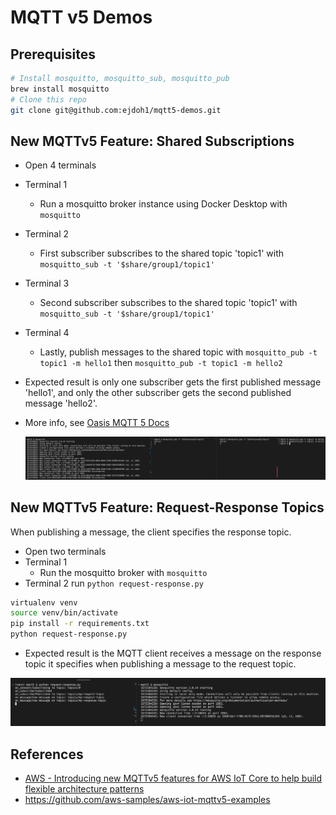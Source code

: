 # MQTT v5 Demos

## Prerequisites

```sh
# Install mosquitto, mosquitto_sub, mosquitto_pub
brew install mosquitto
# Clone this repo
git clone git@github.com:ejdoh1/mqtt5-demos.git
```

## New MQTTv5 Feature: Shared Subscriptions

- Open 4 terminals
- Terminal 1
  - Run a mosquitto broker instance using Docker Desktop with `mosquitto`
- Terminal 2
  - First subscriber subscribes to the shared topic 'topic1' with `mosquitto_sub -t '$share/group1/topic1'`
- Terminal 3
  - Second subscriber subscribes to the shared topic 'topic1' with `mosquitto_sub -t '$share/group1/topic1'`
- Terminal 4
  - Lastly, publish messages to the shared topic with `mosquitto_pub -t topic1 -m hello1` then `mosquitto_pub -t topic1 -m hello2`
- Expected result is only one subscriber gets the first published message 'hello1', and only the other subscriber gets the second published message 'hello2'.
- More info, see [Oasis MQTT 5 Docs](https://docs.oasis-open.org/mqtt/mqtt/v5.0/os/mqtt-v5.0-os.html#_Toc3901250)

  ![MQTT5 Shared Subscription](./media/shared-subscription.png)

## New MQTTv5 Feature: Request-Response Topics

When publishing a message, the client specifies the response topic.

- Open two terminals
- Terminal 1
  - Run the mosquitto broker with `mosquitto`
- Terminal 2 run `python request-response.py`

```sh
virtualenv venv
source venv/bin/activate
pip install -r requirements.txt
python request-response.py
```

- Expected result is the MQTT client receives a message on the response topic it specifies when publishing a message to the request topic.

![Request-Response](./media/request-response.png)

## References

- [AWS - Introducing new MQTTv5 features for AWS IoT Core to help build flexible architecture patterns](https://aws.amazon.com/blogs/iot/introducing-new-mqttv5-features-for-aws-iot-core-to-help-build-flexible-architecture-patterns/)
- https://github.com/aws-samples/aws-iot-mqttv5-examples
